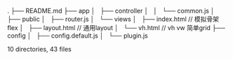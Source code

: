 .
├── README.md
├── app
│   ├── controller
│   │   └── common.js
│   ├── public
│   ├── router.js
│   └── views
│       ├── index.html // 模拟骨架 flex 
│       ├── layout.html // 通用layout
│       └── vh.html // vh vw  简单grid
├── config
│   ├── config.default.js
│   └── plugin.js


10 directories, 43 files
